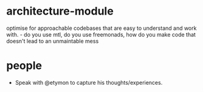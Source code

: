# architecture-module
optimise for approachable codebases that are easy to understand and work with. - do you use mtl, do you use freemonads, how do you make code that doesn't lead to an unmaintable mess


# people
- Speak with @etymon to capture his thoughts/experiences.
